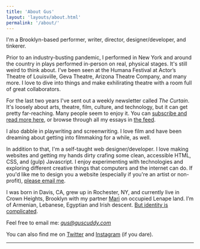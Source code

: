 ```yaml
---
title: 'About Gus'
layout: 'layouts/about.html'
permalink: '/about/'
---
```


I'm a Brooklyn-based performer, writer, director, designer/developer, and tinkerer.

Prior to an industry-busting pandemic, I performed in New York and around the country in plays performed in-person on real, physical stages. It's still weird to think about. I’ve been seen at the Humana Festival at Actor’s Theatre of Louisville, Geva Theatre, Arizona Theatre Company, and many more. I love to dive into things and make exhilirating theatre with a room full of great collaborators.

For the last two years I've sent out a weekly newsletter called _The Curtain_. It's loosely about arts, theatre, film, culture, and technology, but it can get pretty far-reaching. Many people seem to enjoy it. You can [subscribe and read more here](/curtain), or browse through all my essays in [the feed](/feed).

I also dabble in playwriting and screenwriting. I love film and have been dreaming about getting into filmmaking for a while, as well.

In addition to that, I'm a self-taught web designer/developer. I love making websites and getting my hands dirty crafing some clean, accessible HTML, CSS, and (gulp) Javascript. I enjoy experimenting with technologies and exploring different creative things that computers and the internet can do. If you'd like me to design you a website (especially if you're an artist or non-profit), <a href="mailto:gus@guscuddy.com?subject=Web Design">please email me</a>.

I was born in Davis, CA, grew up in Rochester, NY, and currently live in Crown Heights, Brooklyn with my partner [Mari](https://marivialgolden.com) on occupied Lenape land. I’m of Armenian, Lebanese, Egyptian and Irish descent. [But identity is complicated](/2dracism).

Feel free to email me: *gus@guscuddy.com*

You can also find me on [Twitter](https://twitter.com/guscuddy) and [Instagram](https://instagram.com/guscuddy) (if you dare).

---
